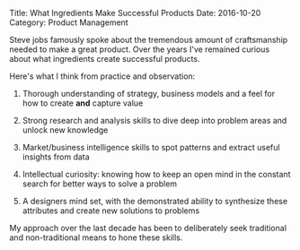 Title: What Ingredients Make Successful Products
Date: 2016-10-20
Category: Product Management

Steve jobs famously spoke about the tremendous amount of craftsmanship needed to make a great product. Over the years I've remained curious about what ingredients create successful products. 

Here's what I think from practice and observation:

1. Thorough understanding of strategy, business models and a feel for how to create **and** capture value

2. Strong research and analysis skills to dive deep into problem areas and unlock new knowledge

3. Market/business intelligence skills to spot patterns and extract useful insights from data

4. Intellectual curiosity: knowing how to keep an open mind in the constant search for better ways to solve a problem

5. A designers mind set, with the demonstrated ability to synthesize these attributes and create new solutions to problems

My approach over the last decade has been to deliberately seek traditional and non-traditional means to hone these skills. 
